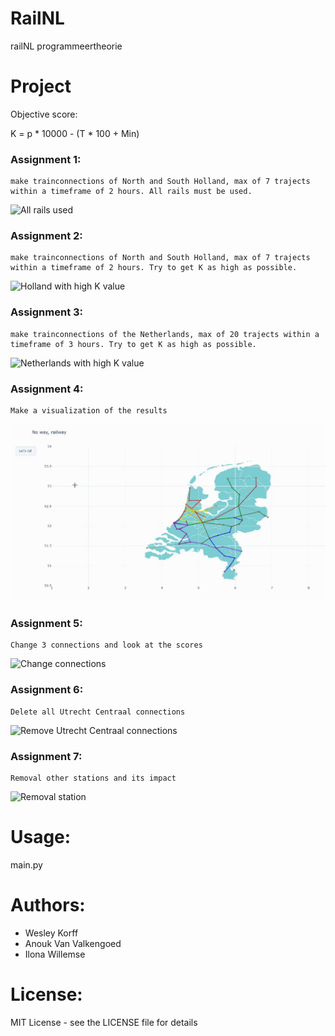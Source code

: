 # RailNL
railNL programmeertheorie

# Project
Objective score:

K = p * 10000 - (T * 100 + Min)

### Assignment 1:
```
make trainconnections of North and South Holland, max of 7 trajects within a timeframe of 2 hours. All rails must be used.
```
![All rails used](............png)

### Assignment 2:
```
make trainconnections of North and South Holland, max of 7 trajects within a timeframe of 2 hours. Try to get K as high as possible.
```
![Holland with high K value](............png)

### Assignment 3:
```
make trainconnections of the Netherlands, max of 20 trajects within a timeframe of 3 hours. Try to get K as high as possible.
```
![Netherlands with high K value](............png)

### Assignment 4:
```
Make a visualization of the results
```
![visualization](/doc/railnl.gif)

### Assignment 5:
```
Change 3 connections and look at the scores
```
![Change connections](............gif)

### Assignment 6:
```
Delete all Utrecht Centraal connections
```
![Remove Utrecht Centraal connections](............gif)

### Assignment 7:
```
Removal other stations and its impact
```
![Removal station](............gif)

# Usage:
main.py

# Authors:
- Wesley Korff
- Anouk Van Valkengoed
- Ilona Willemse

# License:
MIT License - see the LICENSE file for details
